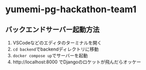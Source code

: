 # yumemi-pg-hackathon-team1

## バックエンドサーバー起動方法
1. VSCodeなどのエディタのターミナルを開く
2. `cd backend`でbackendディレクトリに移動
3. `docker compose up`でサーバーを起動
4. http://localhost:8000 でDjangoのロケットが飛んだらオッケー
